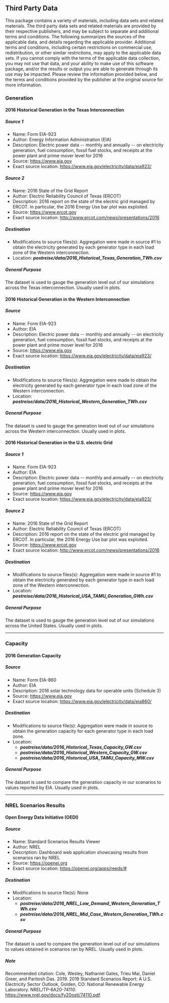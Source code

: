 ## Third Party Data
This package contains a variety of materials, including data sets and related materials. The third party data sets and related materials are provided by their respective publishers, and may be subject to separate and additional terms and conditions. The following summarizes the sources of the applicable data, and details regarding the applicable provider. Additional terms and conditions, including certain restrictions on commercial use, redistribution, or other similar restrictions, may apply to the applicable data sets. If you cannot comply with the terms of the applicable data collection, you may not use that data, and your ability to make use of this software package, and/or the results or output you are able to generate through its use may be impacted. Please review the information provided below, and the terms and conditions provided by the publisher at the original source for more information.


### Generation
#### 2016 Historical Generation in the Texas Interconnection
##### Source 1
* Name: Form EIA-923
* Author: Energy Information Administration (EIA)
* Description: Electric power data -- monthly and annually -- on electricity generation, fuel consumption, fossil fuel stocks, and receipts at the power plant and prime mover level for 2016
* Source: https://www.eia.gov
* Exact source location: https://www.eia.gov/electricity/data/eia923/

##### Source 2
* Name: 2016 State of the Grid Report
* Author: Electric Reliability Council of Texas (ERCOT)
* Description: 2016 report on the state of the electric grid managed by ERCOT. In particular, the 2016 Energy Use bar plot was exploited.
* Source: https://www.ercot.gov
* Exact source location: http://www.ercot.com/news/presentations/2016

##### Destination
* Modifications to source files(s): Aggregation were made in source \#1 to obtain the electricity generated by each generator type in each load zone of the Western interconnection.
* Location: ***postreise/data/2016_Historical_Texas_Generation_TWh.csv***

##### General Purpose
The dataset is used to gauge the generation level out of our simulations across the Texas interconnection. Usually used in plots.


#### 2016 Historical Generation in the Western Interconnection
##### Source
* Name: Form EIA-923
* Author: EIA
* Description: Electric power data -- monthly and annually -- on electricity generation, fuel consumption, fossil fuel stocks, and receipts at the power plant and prime mover level for 2016
* Source: https://www.eia.gov
* Exact source location: https://www.eia.gov/electricity/data/eia923/

##### Destination
* Modifications to source files(s): Aggregation were made to obtain the electricity generated by each generator type in each load zone of the Western interconnection.
* Location: ***postreise/data/2016_Historical_Western_Generation_TWh.csv***

##### General Purpose
The dataset is used to gauge the generation level out of our simulations across the Western interconnection. Usually used in plots.


#### 2016 Historical Generation in the U.S. electric Grid
##### Source 1
* Name: Form EIA-923
* Author: EIA
* Description: Electric power data -- monthly and annually -- on electricity generation, fuel consumption, fossil fuel stocks, and receipts at the power plant and prime mover level for 2016
* Source: https://www.eia.gov
* Exact source location: https://www.eia.gov/electricity/data/eia923/

##### Source 2
* Name: 2016 State of the Grid Report
* Author: Electric Reliability Council of Texas (ERCOT)
* Description: 2016 report on the state of the electric grid managed by ERCOT. In particular, the 2016 Energy Use bar plot was exploited.
* Source: https://www.ercot.gov
* Exact source location: http://www.ercot.com/news/presentations/2016

##### Destination
* Modifications to source files(s): Aggregation were made in source \#1 to obtain the electricity generated by each generator type in each load zone of the Western interconnection.
* Location: ***postreise/data/2016_Historical_USA_TAMU_Generation_GWh.csv***

##### General Purpose
The dataset is used to gauge the generation level out of our simulations across the United States. Usually used in plots.


---
### Capacity
#### 2016 Generation Capacity
##### Source
* Name: Form EIA-860
* Author: EIA
* Description: 2016 solar technology data for operable units (Schedule 3)
* Source: https://www.eia.gov
* Exact source location: https://www.eia.gov/electricity/data/eia860/

##### Destination
* Modifications to source file(s): Aggregation were made in source to obtain the generation capacity for each generator type in each load zone.
* Location:
  * ***postreise/data/2016_Historical_Texas_Capacity_GW.csv***
  * ***postreise/data/2016_Historical_Western_Capacity_GW.csv***
  * ***postreise/data/2016_Historical_USA_TAMU_Capacity_MW.csv***

##### General Purpose
The dataset is used to compare the generation capacity in our scenarios to values reported by EIA. Usually used in plots.


---
### NREL Scenarios Results
#### Open Energy Data Initiative (OEDI)
##### Source
* Name: Standard Scenarios Results Viewer
* Author: NREL
* Description: Dashboard web application showcasing results from scenarios ran by NREL
* Source: https://openei.org
* Exact source location: https://openei.org/apps/reeds/#

##### Destination
* Modifications to source file(s): None
* Location:
  * ***postreise/data/2016_NREL_Low_Demand_Western_Generation_TWh.csv***
  * ***postreise/data/2016_NREL_Mid_Case_Western_Generation_TWh.csv***

##### General Purpose
The dataset is used to compare the generation level out of our simulations to values obtained in scenarios ran by NREL. Usually used in plots.

##### Note
Recommended citation: Cole, Wesley, Nathaniel Gates, Trieu Mai, Daniel Greer, and Paritosh Das. 2019. 2019 Standard Scenarios Report: A U.S. Electricity Sector Outlook, Golden, CO: National Renewable Energy Laboratory. NREL/TP-6A20-74110. https://www.nrel.gov/docs/fy20osti/74110.pdf.
